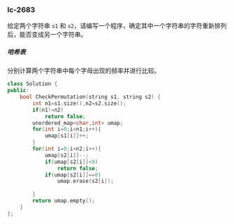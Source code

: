 ### lc-2683

给定两个字符串 `s1` 和 `s2`，请编写一个程序，确定其中一个字符串的字符重新排列后，能否变成另一个字符串。



##### 哈希表

分别计算两个字符串中每个字母出现的频率并进行比较。

```c++
class Solution {
public:
    bool CheckPermutation(string s1, string s2) {
        int n1=s1.size(),n2=s2.size();
        if(n1!=n2)
            return false;
        unordered_map<char,int> umap;
        for(int i=0;i<n1;i++){
            umap[s1[i]]++;
        }
        for(int i=0;i<n2;i++){
            umap[s2[i]]--;
            if(umap[s2[i]]<0)
                return false;
            if(umap[s2[i]]==0)
                umap.erase(s2[i]);
            
        }
        return umap.empty();
    }
};
```

